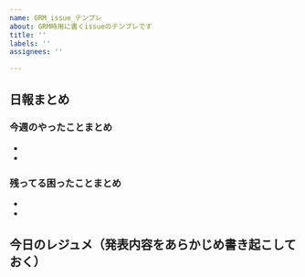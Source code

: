 ```yaml
---
name: GRM_issue_テンプレ
about: GRM時用に書くissueのテンプレです
title: ''
labels: ''
assignees: ''

---
```


## 日報まとめ
### 今週のやったことまとめ
* 
* 

### 残ってる困ったことまとめ
* 
* 

## 今日のレジュメ（発表内容をあらかじめ書き起こしておく）
